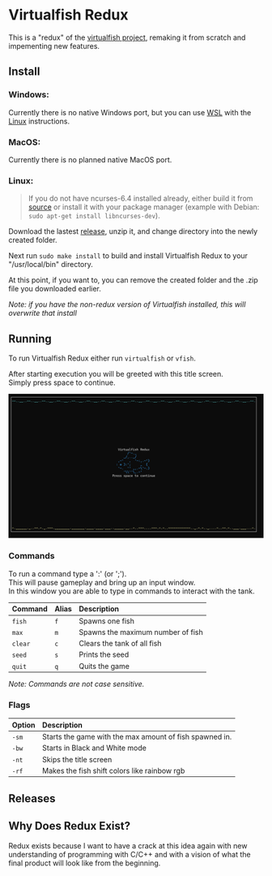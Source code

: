 # Virtualfish Redux
This is a "redux" of the [virtualfish project](https://www.github.com/kirkseytc/virtualfish), remaking it from scratch and impementing new features.

## Install
### Windows:
Currently there is no native Windows port, but you can use [WSL](https://learn.microsoft.com/en-us/windows/wsl/install) with the [Linux](#linux) instructions.
### MacOS:
Currently there is no planned native MacOS port.
### Linux:
> If you do not have ncurses-6.4 installed already, either build it from [source](https://invisible-island.net/ncurses/#download) or install it with your package manager
> (example with Debian: `sudo apt-get install libncurses-dev`).

Download the lastest [release](https://github.com/kirkseytc/virtualfish-redux/releases), unzip it, and change directory into the newly created folder.

Next run `sudo make install` to build and install Virtualfish Redux to your "/usr/local/bin" directory.

At this point, if you want to, you can remove the created folder and the .zip file you downloaded earlier.

_Note: if you have the non-redux version of Virtualfish installed, this will overwrite that install_

## Running
To run Virtualfish Redux either run `virtualfish` or `vfish`.

After starting execution you will be greeted with this title screen.  
Simply press space to continue.

<img src="imgs/title_screen.png" alt="Screenshot of the Title Screen" width="540">

### Commands
To run a command type a ':' (or ';').  
This will pause gameplay and bring up an input window.  
In this window you are able to type in commands to interact with the tank.  

|Command|Alias|Description|
|:-|:-|:-|
|`fish`|`f`|Spawns one fish|
|`max`|`m`|Spawns the maximum number of fish|
|`clear`|`c`|Clears the tank of all fish|
|`seed`|`s`|Prints the seed|
|`quit`|`q`|Quits the game|

_Note: Commands are not case sensitive._

### Flags
|Option|Description|
|:-|:-|
|`-sm`|Starts the game with the max amount of fish spawned in.|
|`-bw`|Starts in Black and White mode|
|`-nt`|Skips the title screen|
|`-rf`|Makes the fish shift colors like rainbow rgb

## Releases

## Why Does Redux Exist?
Redux exists because I want to have a crack at this idea again with
new understanding of programming with C/C++ and with a vision of 
what the final product will look like from the beginning.

